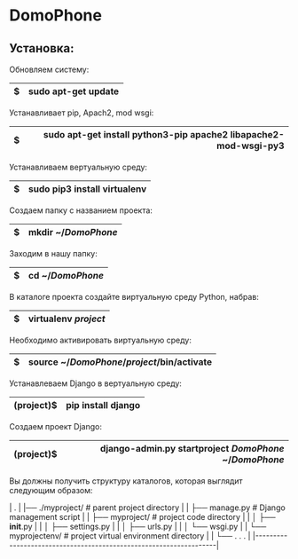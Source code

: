 # DomoPhone

## Установка:

Обновляем систему:

| $ | sudo apt-get update |
|---|-------------:|

Устанавливает pip, Apach2, mod wsgi:

| $ | sudo apt-get install python3-pip apache2 libapache2-mod-wsgi-py3 |
|---|-------------:|

Устанавливаем вертуальную среду:

| $ | sudo pip3 install virtualenv |
|---|-------------:|

Создаем папку с названием проекта:

| $ | mkdir ~/___DomoPhone___ |
|---|-------------:|

Заходим в нашу папку:

| $ | cd ~/___DomoPhone___ |
|---|-------------:|

В каталоге проекта создайте виртуальную среду Python, набрав:

| $ | virtualenv ___project___ |
|---|-------------:|

Необходимо активировать виртуальную среду:

| $ | source ~/___DomoPhone___/___project___/bin/activate  |
|---|-------------:|

Устанавлеваем Django в вертуальную среду:

| (project)$ | pip install django  |
|---|-------------:|

Создаем проект Django:

| (project)$ | django-admin.py startproject ___DomoPhone___ ~/___DomoPhone___  |
|---|-------------:|

Вы должны получить структуру каталогов, которая выглядит следующим образом:

|  .                                                                |
|── ./myproject/          # parent project directory                |
|   ├── manage.py         # Django management script                |
|   ├── myproject/            # project code directory              |
|   │   ├── __init__.py                                             |
|   │   ├── settings.py                                             |
|   │   ├── urls.py                                                 |
|   │   └── wsgi.py                                                 |
|   └── myprojectenv/     # project virtual environment directory   |
|       └── . . .                                                   |
|-------------------------------------------------------------------|

